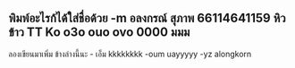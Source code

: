 พิมพ์อะไรก้ได้ใส่ชื่อด้วย -m
อลงกรณ์ สุภาพ 66114641159
หิวข้าว TT Ko
o3o ouo ovo
0000
มมม
----
ลองเขียนมาเพิ่ม ข้างล่างนี้นะ - เอ็ม
kkkkkkkk -oum
uayyyyy -yz
alongkorn
